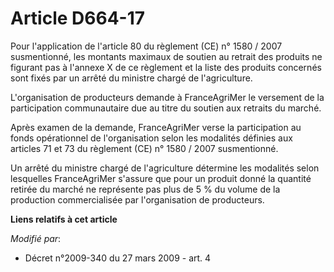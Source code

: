 # Article D664-17

Pour l'application de l'article 80 du règlement (CE) n° 1580 / 2007 susmentionné, les montants maximaux de soutien au retrait
des produits ne figurant pas à l'annexe X de ce règlement et la liste des produits concernés sont fixés par un arrêté du
ministre chargé de l'agriculture. 

L'organisation de producteurs demande à FranceAgriMer le versement de la participation communautaire due au titre du soutien
aux retraits du marché. 

Après examen de la demande, FranceAgriMer verse la participation au fonds opérationnel de l'organisation selon les modalités
définies aux articles 71 et 73 du règlement (CE) n° 1580 / 2007 susmentionné. 

Un arrêté du ministre chargé de l'agriculture détermine les modalités selon lesquelles FranceAgriMer s'assure que pour un
produit donné la quantité retirée du marché ne représente pas plus de 5 % du volume de la production commercialisée par
l'organisation de producteurs.

**Liens relatifs à cet article**

_Modifié par_:

  - Décret n°2009-340 du 27 mars 2009 - art. 4
